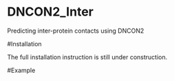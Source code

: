 # DNCON2_Inter
Predicting inter-protein contacts using DNCON2

#Installation

The full installation instruction is still under construction. 

#Example
